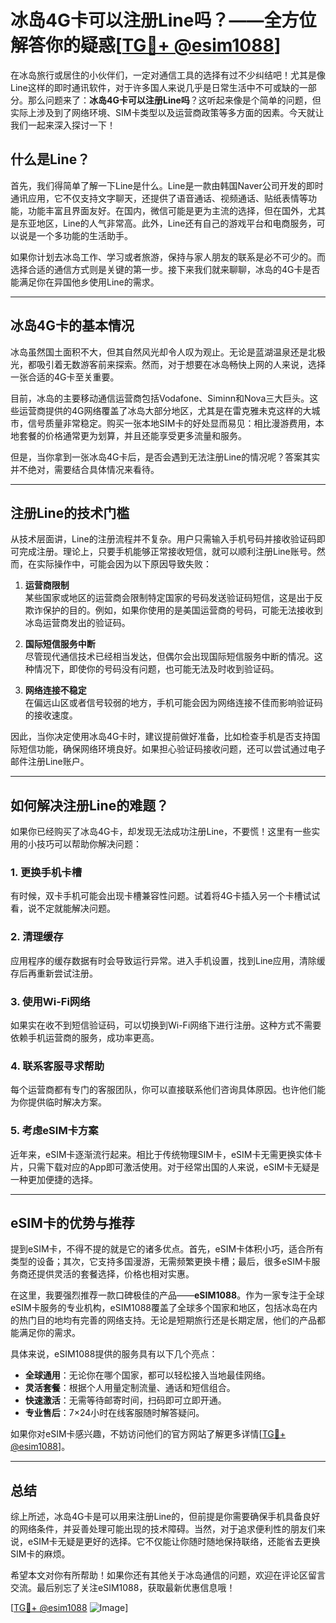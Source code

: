 # 冰岛4G卡可以注册Line吗？——全方位解答你的疑惑[[TG💪+ @esim1088](https://t.me/s/esim1088)]

在冰岛旅行或居住的小伙伴们，一定对通信工具的选择有过不少纠结吧！尤其是像Line这样的即时通讯软件，对于许多国人来说几乎是日常生活中不可或缺的一部分。那么问题来了：**冰岛4G卡可以注册Line吗**？这听起来像是个简单的问题，但实际上涉及到了网络环境、SIM卡类型以及运营商政策等多方面的因素。今天就让我们一起来深入探讨一下！

## 什么是Line？

首先，我们得简单了解一下Line是什么。Line是一款由韩国Naver公司开发的即时通讯应用，它不仅支持文字聊天，还提供了语音通话、视频通话、贴纸表情等功能，功能丰富且界面友好。在国内，微信可能是更为主流的选择，但在国外，尤其是东亚地区，Line的人气非常高。此外，Line还有自己的游戏平台和电商服务，可以说是一个多功能的生活助手。

如果你计划去冰岛工作、学习或者旅游，保持与家人朋友的联系是必不可少的。而选择合适的通信方式则是关键的第一步。接下来我们就来聊聊，冰岛的4G卡是否能满足你在异国他乡使用Line的需求。

---

## 冰岛4G卡的基本情况

冰岛虽然国土面积不大，但其自然风光却令人叹为观止。无论是蓝湖温泉还是北极光，都吸引着无数游客前来探索。然而，对于想要在冰岛畅快上网的人来说，选择一张合适的4G卡至关重要。

目前，冰岛的主要移动通信运营商包括Vodafone、Siminn和Nova三大巨头。这些运营商提供的4G网络覆盖了冰岛大部分地区，尤其是在雷克雅未克这样的大城市，信号质量非常稳定。购买一张本地SIM卡的好处显而易见：相比漫游费用，本地套餐的价格通常更为划算，并且还能享受更多流量和服务。

但是，当你拿到一张冰岛4G卡后，是否会遇到无法注册Line的情况呢？答案其实并不绝对，需要结合具体情况来看待。

---

## 注册Line的技术门槛

从技术层面讲，Line的注册流程并不复杂。用户只需输入手机号码并接收验证码即可完成注册。理论上，只要手机能够正常接收短信，就可以顺利注册Line账号。然而，在实际操作中，可能会因为以下原因导致失败：

1. **运营商限制**  
   某些国家或地区的运营商会限制特定国家的号码发送验证码短信，这是出于反欺诈保护的目的。例如，如果你使用的是美国运营商的号码，可能无法接收到冰岛运营商发出的验证码。

2. **国际短信服务中断**  
   尽管现代通信技术已经相当发达，但偶尔会出现国际短信服务中断的情况。这种情况下，即使你的号码没有问题，也可能无法及时收到验证码。

3. **网络连接不稳定**  
   在偏远山区或者信号较弱的地方，手机可能会因为网络连接不佳而影响验证码的接收速度。

因此，当你决定使用冰岛4G卡时，建议提前做好准备，比如检查手机是否支持国际短信功能，确保网络环境良好。如果担心验证码接收问题，还可以尝试通过电子邮件注册Line账户。

---

## 如何解决注册Line的难题？

如果你已经购买了冰岛4G卡，却发现无法成功注册Line，不要慌！这里有一些实用的小技巧可以帮助你解决问题：

### 1. 更换手机卡槽
有时候，双卡手机可能会出现卡槽兼容性问题。试着将4G卡插入另一个卡槽试试看，说不定就能解决问题。

### 2. 清理缓存
应用程序的缓存数据有时会导致运行异常。进入手机设置，找到Line应用，清除缓存后再重新尝试注册。

### 3. 使用Wi-Fi网络
如果实在收不到短信验证码，可以切换到Wi-Fi网络下进行注册。这种方式不需要依赖手机运营商的服务，成功率更高。

### 4. 联系客服寻求帮助
每个运营商都有专门的客服团队，你可以直接联系他们咨询具体原因。也许他们能为你提供临时解决方案。

### 5. 考虑eSIM卡方案
近年来，eSIM卡逐渐流行起来。相比于传统物理SIM卡，eSIM卡无需更换实体卡片，只需下载对应的App即可激活使用。对于经常出国的人来说，eSIM卡无疑是一种更加便捷的选择。

---

## eSIM卡的优势与推荐

提到eSIM卡，不得不提的就是它的诸多优点。首先，eSIM卡体积小巧，适合所有类型的设备；其次，它支持多国漫游，无需频繁更换卡槽；最后，很多eSIM卡服务商还提供灵活的套餐选择，价格也相对实惠。

在这里，我要强烈推荐一款口碑极佳的产品——**eSIM1088**。作为一家专注于全球eSIM卡服务的专业机构，eSIM1088覆盖了全球多个国家和地区，包括冰岛在内的热门目的地均有完善的网络支持。无论是短期旅行还是长期定居，他们的产品都能满足你的需求。

具体来说，eSIM1088提供的服务具有以下几个亮点：
- **全球通用**：无论你在哪个国家，都可以轻松接入当地最佳网络。
- **灵活套餐**：根据个人用量定制流量、通话和短信组合。
- **快速激活**：无需等待邮寄时间，扫码即可立即开通。
- **专业售后**：7×24小时在线客服随时解答疑问。

如果你对eSIM卡感兴趣，不妨访问他们的官方网站了解更多详情[[TG💪+ @esim1088](https://t.me/s/esim1088)]。

---

## 总结

综上所述，冰岛4G卡是可以用来注册Line的，但前提是你需要确保手机具备良好的网络条件，并妥善处理可能出现的技术障碍。当然，对于追求便利性的朋友们来说，eSIM卡无疑是更好的选择。它不仅能让你随时随地保持联络，还能省去更换SIM卡的麻烦。

希望本文对你有所帮助！如果你还有其他关于冰岛通信的问题，欢迎在评论区留言交流。最后别忘了关注eSIM1088，获取最新优惠信息哦！

[[TG💪+ @esim1088](https://t.me/s/esim1088) ![Image](https://i.postimg.cc/4NQfJmqS/Snipaste-2025-05-13-00-14-12.png)]